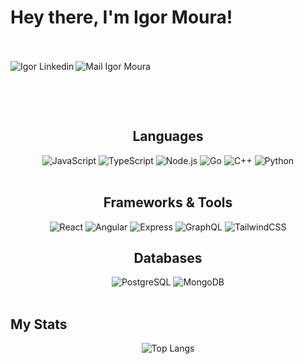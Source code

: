 <h1>Hey there, I'm Igor Moura!</h1>

<br/>
<br/>

<a href="https://linkedin.com/in/igor-o-moura" target="_blank">
  <img align="left" alt="Igor Linkedin" src="https://img.shields.io/badge/LinkedIn-0077B5?style=for-the-badge&logo=linkedin&logoColor=white" />
</a>

<a href="mailto:igor.oliveira.moura@gmail.com">
  <img align="left" alt="Mail Igor Moura" src="https://img.shields.io/badge/Gmail-D14836?style=for-the-badge&logo=gmail&logoColor=white" />
</a>

<br/><br/>


<br/>

<div align="center">
  <h2>Languages</h2>
  <img alt="JavaScript" src="https://img.shields.io/badge/JavaScript-F7DF1E?style=for-the-badge&logo=javascript&logoColor=black"/>
  <img alt="TypeScript" src="https://img.shields.io/badge/TypeScript-007ACC?style=for-the-badge&logo=typescript&logoColor=white"/>
  <img alt="Node.js" src="https://img.shields.io/badge/Node.js-339933?style=for-the-badge&logo=nodedotjs&logoColor=white"/>
  <img alt="Go" src="https://img.shields.io/badge/Go-00ADD8?style=for-the-badge&logo=go&logoColor=white"/>
  <img alt="C++" src="https://img.shields.io/badge/C++-00599C?style=for-the-badge&logo=cplusplus&logoColor=white"/>
  <img alt="Python" src="https://img.shields.io/badge/Python-3776AB?style=for-the-badge&logo=python&logoColor=white"/>
</div>

<br/>

<div align="center">
  <h2>Frameworks & Tools</h2>
  <img alt="React" src="https://img.shields.io/badge/react-%2320232a.svg?&style=for-the-badge&logo=react&logoColor=%2361DAFB"/>
  <img alt="Angular" src="https://img.shields.io/badge/angular-%23DD0031.svg?&style=for-the-badge&logo=angular&logoColor=white"/>
  <img alt="Express" src="https://img.shields.io/badge/express.js-%23404d59.svg?style=for-the-badge&logo=express&logoColor=white"/>
  <img alt="GraphQL" src="https://img.shields.io/badge/graphql-%23E10098.svg?style=for-the-badge&logo=graphql&logoColor=white"/>
  <img alt="TailwindCSS" src="https://img.shields.io/badge/tailwindcss-%2338B2AC.svg?style=for-the-badge&logo=tailwind-css&logoColor=white"/>
</div>

<div align="center">
  <h2>Databases</h2>
  <img alt="PostgreSQL" src="https://img.shields.io/badge/PostgreSQL-316192?style=for-the-badge&logo=postgresql&logoColor=white"/>
  <img alt="MongoDB" src="https://img.shields.io/badge/MongoDB-4EA94B?style=for-the-badge&logo=mongodb&logoColor=white"/>
</div>

<br/>

## My Stats  

<div align="center">
  
![Top Langs](https://github-readme-stats.vercel.app/api/top-langs/?username=igormooura&layout=compact&title_color=ffc857&text_color=daf7dc&bg_color=151515)

</div>
